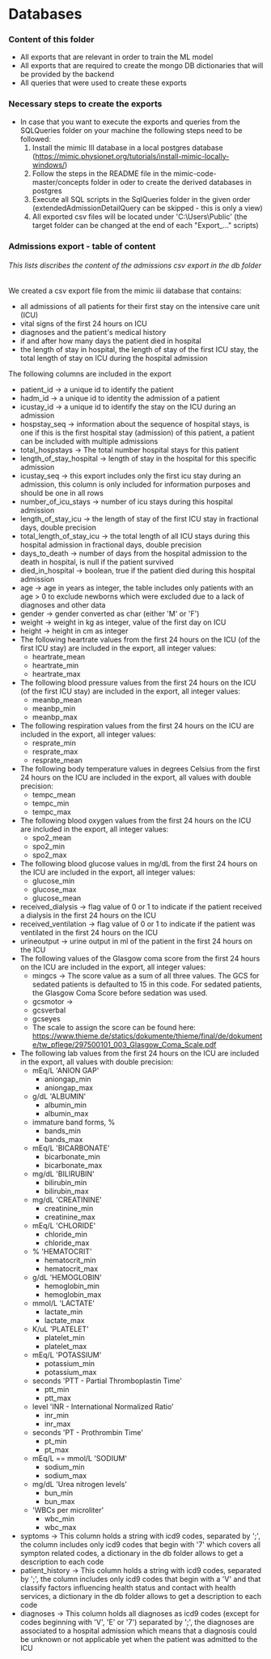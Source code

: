 # Databases

### Content of this folder
- All exports that are relevant in order to train the ML model
- All exports that are required to create the mongo DB dictionaries that will be provided by the backend
- All queries that were used to create these exports

### Necessary steps to create the exports
- In case that you want to execute the exports and queries from the SQLQueries folder on your machine the following steps need to be followed:
	1. Install the mimic III database in a local postgres database (https://mimic.physionet.org/tutorials/install-mimic-locally-windows/)
	2. Follow the steps in the README file in the mimic-code-master/concepts folder in oder to create the derived databases in postgres
	3. Execute all SQL scripts in the SqlQueries folder in the given order (extendedAdmissionDetailQuery can be skipped - this is only a view)
	4. All exported csv files will be located under 'C:\Users\Public\' (the target folder can be changed at the end of each "Export_..." scripts)
 
###  Admissions export - table of content
###### This lists discribes the content of the admissions csv export in the db folder 
We created a csv export file from the mimic iii database that contains: 
- all admissions of all patients for their first stay on the intensive care unit (ICU)
- vital signs of the first 24 hours on ICU
- diagnoses and the patient's medical history
- if and after how many days the patient died in hospital
- the length of stay in hospital, the length of stay of the first ICU stay, the total length of stay on ICU during the hospital admission

The following columns are included in the export
- patient_id -> a unique id to identify the patient
- hadm_id -> a unique id to identity the admission of a patient
- icustay_id -> a unique id to identify the stay on the ICU during an admission
- hospstay_seq -> information about the sequence of hospital stays, is one if this is the first hospital stay (admission) of this patient, a patient can be included with multiple admissions
- total_hospstays -> The total number hospital stays for this patient
- length_of_stay_hospital -> length of stay in the hospital for this specific admission
- icustay_seq -> this export includes only the first icu stay during an admission, this column is only included for information purposes and should be one in all rows
- number_of_icu_stays -> number of icu stays during this hospital admission
- length_of_stay_icu -> the length of stay of the first ICU stay in fractional days, double precision
- total_length_of_stay_icu -> the total length of all ICU stays during this hospital admission in fractional days, double precision
- days_to_death -> number of days from the hospital admission to the death in hospital, is null if the patient survived 
- died_in_hospital -> boolean, true if the patient died during this hospital admission
- age -> age in years as integer, the table includes only patients with an age > 0 to exclude newborns which were excluded due to a lack of diagnoses and other data
- gender -> gender converted as char (either 'M' or 'F')
- weight -> weight in kg as integer, value of the first day on ICU
- height -> height in cm as integer
- The following heartrate values from the first 24 hours on the ICU (of the first ICU stay) are included in the export, all integer values:
	- heartrate_mean
	- heartrate_min
	- heartrate_max
- The following blood pressure values from the first 24 hours on the ICU (of the first ICU stay) are included in the export, all integer values:
	- meanbp_mean
	- meanbp_min
	- meanbp_max
- The following respiration values from the first 24 hours on the ICU are included in the export, all integer values:	
	- resprate_min
	- resprate_max
	- resprate_mean
- The following body temperature values in degrees Celsius from the first 24 hours on the ICU are included in the export, all values with double precision:
	- tempc_mean
	- tempc_min
	- tempc_max
- The following blood oxygen values from the first 24 hours on the ICU are included in the export, all integer values:	
	- spo2_mean
	- spo2_min
	- spo2_max		
- The following blood glucose values in mg/dL from the first 24 hours on the ICU are included in the export, all integer values:	
	- glucose_min
	- glucose_max
	- glucose_mean
- received_dialysis -> flag value of 0 or 1 to indicate if the patient received a dialysis in the first 24 hours on the ICU
- received_ventilation -> flag value of 0 or 1 to indicate if the patient was ventilated in the first 24 hours on the ICU	
- urineoutput -> urine output in ml of the patient in the first 24 hours on the ICU
- The following values of the Glasgow coma score from the first 24 hours on the ICU are included in the export, all integer values:
	- mingcs -> The score value as a sum of all three values. The GCS for sedated patients is defaulted to 15 in this code. For sedated patients, the Glasgow Coma Score before sedation was used.
	- gcsmotor -> 
	- gcsverbal
	- gcseyes
	- The scale to assign the score can be found here: https://www.thieme.de/statics/dokumente/thieme/final/de/dokumente/tw_pflege/297500101_003_Glasgow_Coma_Scale.pdf
- The following lab values from the first 24 hours on the ICU are included in the export, all values with double precision:	
	- mEq/L 'ANION GAP'
		- aniongap_min		
		- aniongap_max      
	- g/dL 'ALBUMIN'
		- albumin_min      
		- albumin_max	    
	- immature band forms, %
		- bands_min         
		- bands_max         
	- mEq/L 'BICARBONATE'
		- bicarbonate_min   
		- bicarbonate_max   
	- mg/dL 'BILIRUBIN'
		- bilirubin_min     
		- bilirubin_max     
	- mg/dL 'CREATININE'
		- creatinine_min    
		- creatinine_max    
	- mEq/L 'CHLORIDE'
		- chloride_min      
		- chloride_max      
	- % 'HEMATOCRIT'
		- hematocrit_min    
		- hematocrit_max    
	- g/dL 'HEMOGLOBIN'	
		- hemoglobin_min    
		- hemoglobin_max    
	- mmol/L 'LACTATE'	
		- lactate_min       
		- lactate_max       
	- K/uL 'PLATELET'	
		- platelet_min      
		- platelet_max      
	- mEq/L 'POTASSIUM'
		- potassium_min     
		- potassium_max     
	- seconds 'PTT - Partial Thromboplastin Time'
		- ptt_min           
		- ptt_max 
	- level 'INR - International Normalized Ratio'
		- inr_min           
		- inr_max
	- seconds 'PT - Prothrombin Time'
		- pt_min
		- pt_max
	- mEq/L == mmol/L 'SODIUM'
		- sodium_min
		- sodium_max
	- mg/dL 'Urea nitrogen levels'	
		- bun_min
		- bun_max
	- 'WBCs per microliter'	
		- wbc_min
		- wbc_max
- syptoms -> This column holds a string with icd9 codes, separated by ';', the column includes only icd9 codes that begin with '7' which covers all sympton related codes, a dictionary in the db folder allows to get a description to each code
- patient_history -> This column holds a string with icd9 codes, separated by ';', the column includes only icd9 codes that begin with a 'V' and that classify factors influencing health status and contact with health services, a dictionary in the db folder allows to get a description to each code
- diagnoses -> This column holds all diagnoses as icd9 codes (except for codes beginning with 'V', 'E' or '7') separated by ';', the diagnoses are associated to a hospital admission which means that a diagnosis could be unknown or not applicable yet when the patient was admitted to the ICU

